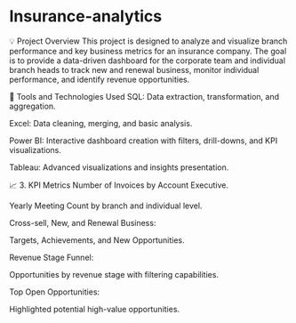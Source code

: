 # Insurance-analytics
💡 Project Overview
This project is designed to analyze and visualize branch performance and key business metrics for an insurance company. The goal is to provide a data-driven dashboard for the corporate team and individual branch heads to track new and renewal business, monitor individual performance, and identify revenue opportunities.

🚀 Tools and Technologies Used
SQL: Data extraction, transformation, and aggregation.

Excel: Data cleaning, merging, and basic analysis.

Power BI: Interactive dashboard creation with filters, drill-downs, and KPI visualizations.

Tableau: Advanced visualizations and insights presentation.

📈 3. KPI Metrics
Number of Invoices by Account Executive.

Yearly Meeting Count by branch and individual level.

Cross-sell, New, and Renewal Business:

Targets, Achievements, and New Opportunities.

Revenue Stage Funnel:

Opportunities by revenue stage with filtering capabilities.

Top Open Opportunities:

Highlighted potential high-value opportunities.
